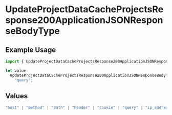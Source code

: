 # UpdateProjectDataCacheProjectsResponse200ApplicationJSONResponseBodyType

## Example Usage

```typescript
import { UpdateProjectDataCacheProjectsResponse200ApplicationJSONResponseBodyType } from "@simplesagar/vercel/models/updateprojectdatacacheop.js";

let value:
  UpdateProjectDataCacheProjectsResponse200ApplicationJSONResponseBodyType =
    "query";
```

## Values

```typescript
"host" | "method" | "path" | "header" | "cookie" | "query" | "ip_address" | "protocol" | "scheme" | "environment" | "region"
```